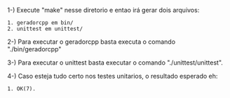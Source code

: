1-) Execute "make" nesse diretorio e entao irá gerar dois arquivos:

    1. geradorcpp em bin/
    2. unittest em unittest/

2-) Para executar o geradorcpp basta executa o comando "./bin/geradorcpp"

3-) Para executar o unittest basta executar o comando "./unittest/unittest".

4-) Caso esteja tudo certo nos testes unitarios, o resultado esperado eh: 
    
    1. OK(7).
